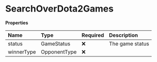 # SearchOverDota2Games

**Properties**

| Name       | Type         | Required | Description     |
| :--------- | :----------- | :------- | :-------------- |
| status     | GameStatus   | ❌       | The game status |
| winnerType | OpponentType | ❌       |                 |

<!-- This file was generated by liblab | https://liblab.com/ -->
